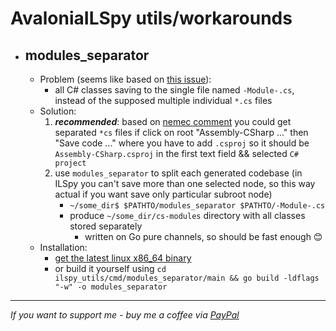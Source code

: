 # AvaloniaILSpy utils/workarounds

 - ## modules_separator
   - Problem (seems like based on [this issue](https://github.com/icsharpcode/AvaloniaILSpy/issues/66)):
     - all C# classes saving to the single file named `-Module-.cs`, instead of the supposed multiple individual `*.cs` files
   - Solution:
     1. **_recommended_**: based on [nemec comment](https://github.com/icsharpcode/AvaloniaILSpy/issues/66#issuecomment-1032213132) you could get separated `*cs` files if click on root "Assembly-CSharp ..." then "Save code ..." where you have to add `.csproj` so it should be `Assembly-CSharp.csproj` in the first text field && selected `C# project`
     2. use `modules_separator` to split each generated codebase (in ILSpy you can't save more than one selected node, so this way actual if you want save only particular subroot node)
         - `~/some_dir$ $PATHTO/modules_separator $PATHTO/-Module-.cs`
         - produce `~/some_dir/cs-modules` directory with all classes stored separately
             - written on Go pure channels, so should be fast enough 😊
   - Installation:
     - [get the latest linux x86_64 binary](https://github.com/madzohan/AvaloniaILSpy-utils/releases/download/1.0.0/modules_separator)
     - or build it yourself using `cd ilspy_utils/cmd/modules_separator/main && go build -ldflags "-w" -o modules_separator`

___

_If you want to support me - buy me a coffee via [PayPal](https://www.paypal.com/donate/?hosted_button_id=UWLQFT8HPJKK8)_
